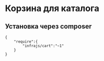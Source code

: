 # Корзина для каталога

## Установка через composer

```
{
	"require":{
		"infrajs/cart":"~1"	
	}
}
```